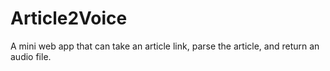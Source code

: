 # Article2Voice
A mini web app that can take an article link, parse the article, and return an audio file.
